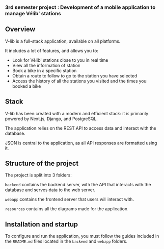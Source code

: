 ### 3rd semester project : Development of a mobile application to manage Vélib' stations

## Overview

V-lib is a full-stack application, available on all platforms.

It includes a lot of features, and allows you to:
* Look for Vélib' stations close to you in real time
* View all the information of station
* Book a bike in a specific station
* Obtain a route to follow to go to the station you have selected
* Access the history of all the stations you visited and the times you booked a bike

## Stack

V-lib has been created with a modern and efficient stack: it is primarily powered by Next.js, Django, and PostgreSQL.

The application relies on the REST API to access data and interact with the database.

JSON is central to the application, as all API responses are formatted using it.

## Structure of the project

The project is split into 3 folders:

`backend` contains the backend server, with the API that interacts with the database and serves data to the web server. 

`webapp` contains the frontend server that users will interact with.

`resources` contains all the diagrams made for the application.

## Installation and startup

To configure and run the application, you must follow the guides included in the `README.md` files located in the `backend` and `webapp` folders.
